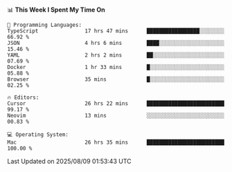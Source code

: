 <!--START_SECTION:waka-->
📊 **This Week I Spent My Time On** 

```text
💬 Programming Languages: 
TypeScript               17 hrs 47 mins      █████████████████░░░░░░░░   66.92 % 
JSON                     4 hrs 6 mins        ████░░░░░░░░░░░░░░░░░░░░░   15.46 % 
YAML                     2 hrs 2 mins        ██░░░░░░░░░░░░░░░░░░░░░░░   07.69 % 
Docker                   1 hr 33 mins        █░░░░░░░░░░░░░░░░░░░░░░░░   05.88 % 
Browser                  35 mins             █░░░░░░░░░░░░░░░░░░░░░░░░   02.25 % 

🔥 Editors: 
Cursor                   26 hrs 22 mins      █████████████████████████   99.17 % 
Neovim                   13 mins             ░░░░░░░░░░░░░░░░░░░░░░░░░   00.83 % 

💻 Operating System: 
Mac                      26 hrs 35 mins      █████████████████████████   100.00 % 
```


 Last Updated on 2025/08/09 01:53:43 UTC
<!--END_SECTION:waka-->
